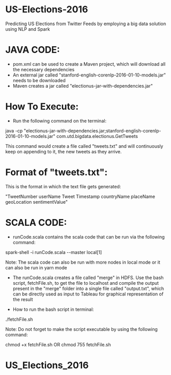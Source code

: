 # US-Elections-2016
Predicting US Elections from Twitter Feeds by employing a big data solution using NLP and Spark

# JAVA CODE:
- pom.xml can be used to create a Maven project, which will download all the necessary dependencies
- An external jar called "stanford-english-corenlp-2016-01-10-models.jar" needs to be downloaded
- Maven creates a jar called "electionus-jar-with-dependencies.jar"

# How To Execute:
- Run the following command on the terminal:

java -cp "electionus-jar-with-dependencies.jar;stanford-english-corenlp-2016-01-10-models.jar" com.utd.bigdata.electionus.GetTweets

This command would create a file called "tweets.txt" and will continuously keep on appending to it, the new tweets as they arrive.

# Format of "tweets.txt":
This is the format in which the text file gets generated:

"TweetNumber	userName	Tweet	Timestamp	countryName	placeName	geoLocation	sentimentValue"

# SCALA CODE:
- runCode.scala contains the scala code that can be run via the following command:

spark-shell -i runCode.scala --master local[1]

Note: The scala code can also be run with more nodes in local mode or it can also be run in yarn mode

- The runCode.scala creates a file called "merge" in HDFS. Use the bash script, fetchFile.sh, to get the file to localhost and compile the output present in the "merge" folder into a single file called "output.txt", which can be directly used as input to Tableau for graphical representation of the result

- How to run the bash script in terminal:

./fetchFile.sh

Note:
Do not forget to make the script executable by using the following command:

chmod +x fetchFile.sh OR chmod 755 fetchFile.sh
# US_Elections_2016
